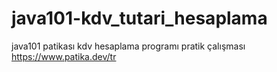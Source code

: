 # java101-kdv_tutari_hesaplama
java101 patikası kdv hesaplama programı pratik çalışması
https://www.patika.dev/tr
